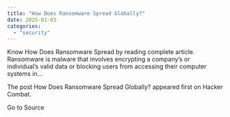 ```yaml
---
title: "How Does Ransomware Spread Globally?"
date: 2025-01-03
categories: 
  - "security"
---
```


Know How Does Ransomware Spread by reading complete article. Ransomware is malware that involves encrypting a company’s or individual’s valid data or blocking users from accessing their computer systems in...

The post How Does Ransomware Spread Globally? appeared first on Hacker Combat.

Go to Source

